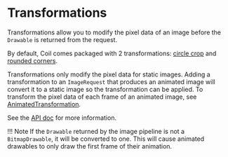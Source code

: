 # Transformations

Transformations allow you to modify the pixel data of an image before the `Drawable` is returned from the request.

By default, Coil comes packaged with 2 transformations: [circle crop](../api/coil-base/coil.transform/-circle-crop-transformation/) and [rounded corners](../api/coil-base/coil.transform/-rounded-corners-transformation/).

Transformations only modify the pixel data for static images. Adding a transformation to an `ImageRequest` that produces an animated image will convert it to a static image so the transformation can be applied. To transform the pixel data of each frame of an animated image, see [AnimatedTransformation](../api/coil-gif/coil-gif/coil.transform/-animated-transformation/).

See the [API doc](../api/coil-base/coil.transform/-transformation/) for more information.

!!! Note
    If the `Drawable` returned by the image pipeline is not a `BitmapDrawable`, it will be converted to one. This will cause animated drawables to only draw the first frame of their animation.
